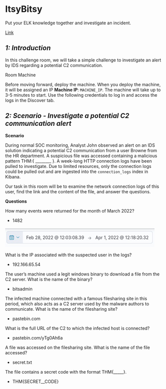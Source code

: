 # ItsyBitsy

Put your ELK knowledge together and investigate an incident.

[Link](https://tryhackme.com/room/itsybitsy)


## _**1: Introduction**_

In this challenge room, we will take a simple challenge to investigate an alert by IDS regarding a potential C2 communication.

Room Machine

Before moving forward, deploy the machine. When you deploy the machine, it will be assigned an IP **Machine IP**: `MACHINE_IP`. The machine will take up to 3-5 minutes to start. Use the following credentials to log in and access the logs in the Discover tab.


## _**2: Scenario - Investigate a potential C2 communication alert**_

**Scenario**

During normal SOC monitoring, Analyst John observed an alert on an IDS solution indicating a potential C2 communication from a user Browne from the HR department. A suspicious file was accessed containing a malicious pattern THM:{ \_\_\_\_\_\_\_\_ }. A week-long HTTP connection logs have been pulled to investigate. Due to limited resources, only the connection logs could be pulled out and are ingested into the `connection_logs` index in Kibana.  

Our task in this room will be to examine the network connection logs of this user, find the link and the content of the file, and answer the questions.

**Questions**

How many events were returned for the month of March 2022?

- 1482

![](2023-03-29-07-19-07.png)

What is the IP associated with the suspected user in the logs?

- 192.166.65.54

The user’s machine used a legit windows binary to download a file from the C2 server. What is the name of the binary?

- bitsadmin

The infected machine connected with a famous filesharing site in this period, which also acts as a C2 server used by the malware authors to communicate. What is the name of the filesharing site?

- pastebin.com

What is the full URL of the C2 to which the infected host is connected?

- pastebin.com/yTg0Ah6a

A file was accessed on the filesharing site. What is the name of the file accessed?

- secret.txt

The file contains a secret code with the format THM{_____}.

- THM{SECRET__CODE}


